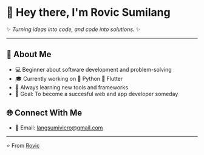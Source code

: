 # 👋 Hey there, I'm Rovic Sumilang


✨ _Turning ideas into code, and code into solutions._ ✨  

---

## 🚀 About Me  
- 💻 Beginner about software development and problem-solving  
- 🎓 Currently working on 🐍 Python 📱 Flutter 
- 🌱 Always learning new tools and frameworks  
- 🎯 Goal: To become a succesful web and app developer someday
 

## 🌐 Connect With Me   
- 📧 Email: langsumivicro@gmail.com 

---

⭐️ From [Rovic](https://github.com/your-Sumilangrovic)  
